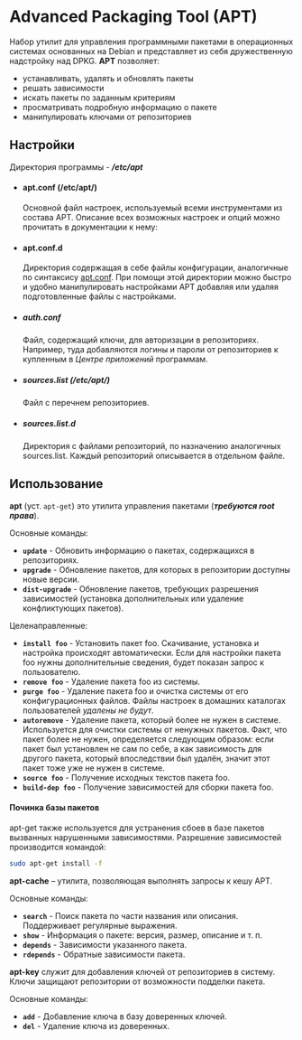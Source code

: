 # Advanced Packaging Tool (APT)

Набор утилит для управления программными пакетами в операционных системах основанных на Debian и представляет из себя дружественную надстройку над DPKG. **APT** позволяет:

* устанавливать, удалять и обновлять пакеты
* решать зависимости  
* искать пакеты по заданным критериям
* просматривать подробную информацию о пакете
* манипулировать ключами от репозиториев

## **Настройки**

Директория программы - *__/etc/apt__*

* #### apt.conf (/etc/apt/)

  Основной файл настроек, используемый всеми инструментами из состава APT. Описание всех возможных настроек и опций можно прочитать в документации к нему:

* #### apt.conf.d

  Директория содержащая в себе файлы конфигурации, аналогичные по синтаксису [apt.conf](https://help.ubuntu.ru/wiki/apt#aptconf). При помощи этой директории можно быстро и удобно манипулировать настройками APT добавляя или удаляя подготовленные файлы с настройками.

* ##### auth.conf

  Файл, содержащий ключи, для авторизации в репозиториях. Например, туда добавляются логины и пароли от репозиториев к купленным в *Центре приложений* программам.

* ##### sources.list (/etc/apt/)

  Файл с перечнем репозиториев.

* ##### sources.list.d

  Директория с файлами репозиторий, по назначению аналогичных sources.list. Каждый репозиторий описывается в отдельном файле.

  

## **Использование**

**apt** (уст. `apt-get`) это утилита управления пакетами (***требуются root права***).

Основные команды:

- **`update`** - Обновить информацию о пакетах, содержащихся в репозиториях.
- **`upgrade`** - Обновление пакетов, для которых в репозитории доступны новые версии.
- **`dist-upgrade`** - Обновление пакетов, требующих разрешения зависимостей (установка дополнительных или удаление конфликтующих пакетов).

Целенаправленные:

- **`install foo`** - Установить пакет foo. Скачивание, установка и настройка происходят автоматически. Если для настройки пакета foo нужны дополнительные сведения, будет показан запрос к пользователю.
- **`remove foo`** - Удаление пакета foo из системы.
- **`purge foo`** - Удаление пакета foo и очистка системы от его конфигурационных файлов. Файлы настроек в домашних каталогах пользователей *удалены не будут*.
- **`autoremove`** - Удаление пакета, который более не нужен в системе. Используется для очистки системы от ненужных пакетов. Факт, что пакет более не нужен, определяется следующим образом: если пакет был установлен не сам по себе, а как зависимость для другого пакета, который впоследствии был удалён, значит этот пакет тоже уже не нужен в системе.
- **`source foo`** - Получение исходных текстов пакета foo.
- **`build-dep foo`** - Получение зависимостей для сборки пакета foo.

#### **Починка базы пакетов**

apt-get также используется для устранения сбоев в базе пакетов вызванных нарушенными зависимостями. Разрешение зависимостей производится командой:

```bash
sudo apt-get install -f
```



**apt-cache** – утилита, позволяющая выполнять запросы к кешу APT.

Основные команды:

- **`search`** - Поиск пакета по части названия или описания. Поддерживает регулярные выражения.
- **`show`** - Информация о пакете: версия, размер, описание и т. п.
- **`depends`** - Зависимости указанного пакета.
- **`rdepends`** - Обратные зависимости пакета.



**apt-key** служит для добавления ключей от репозиториев в систему. Ключи защищают репозитории от возможности подделки пакета.

Основные команды:

- **`add`** - Добавление ключа в базу доверенных ключей.
- **`del`** - Удаление ключа из доверенных.